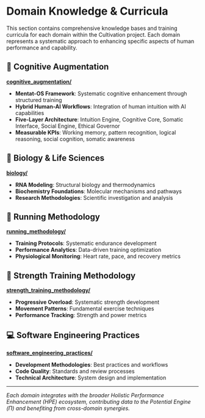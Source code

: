 # Domain Knowledge & Curricula

This section contains comprehensive knowledge bases and training curricula for each domain within the Cultivation project. Each domain represents a systematic approach to enhancing specific aspects of human performance and capability.

## 🧠 Cognitive Augmentation
**[cognitive_augmentation/](./cognitive_augmentation/)**
- **Mentat-OS Framework**: Systematic cognitive enhancement through structured training
- **Hybrid Human-AI Workflows**: Integration of human intuition with AI capabilities
- **Five-Layer Architecture**: Intuition Engine, Cognitive Core, Somatic Interface, Social Engine, Ethical Governor
- **Measurable KPIs**: Working memory, pattern recognition, logical reasoning, social cognition, somatic awareness

## 🧬 Biology & Life Sciences
**[biology/](./biology/)**
- **RNA Modeling**: Structural biology and thermodynamics
- **Biochemistry Foundations**: Molecular mechanisms and pathways
- **Research Methodologies**: Scientific investigation and analysis

## 🏃 Running Methodology
**[running_methodology/](./running_methodology/)**
- **Training Protocols**: Systematic endurance development
- **Performance Analytics**: Data-driven training optimization
- **Physiological Monitoring**: Heart rate, pace, and recovery metrics

## 💪 Strength Training Methodology
**[strength_training_methodology/](./strength_training_methodology/)**
- **Progressive Overload**: Systematic strength development
- **Movement Patterns**: Fundamental exercise techniques
- **Performance Tracking**: Strength and power metrics

## 💻 Software Engineering Practices
**[software_engineering_practices/](./software_engineering_practices/)**
- **Development Methodologies**: Best practices and workflows
- **Code Quality**: Standards and review processes
- **Technical Architecture**: System design and implementation

---

*Each domain integrates with the broader Holistic Performance Enhancement (HPE) ecosystem, contributing data to the Potential Engine (Π) and benefiting from cross-domain synergies.*
